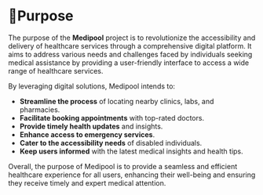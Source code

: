 # 🎯Purpose
The purpose of the **Medipool** project is to revolutionize the accessibility and delivery of healthcare services through a comprehensive digital platform. It aims to address various needs and challenges faced by individuals seeking medical assistance by providing a user-friendly interface to access a wide range of healthcare services.

By leveraging digital solutions, Medipool intends to:

- **Streamline the process** of locating nearby clinics, labs, and pharmacies.
- **Facilitate booking appointments** with top-rated doctors.
- **Provide timely health updates** and insights.
- **Enhance access to emergency services**.
- **Cater to the accessibility needs** of disabled individuals.
- **Keep users informed** with the latest medical insights and health tips.

Overall, the purpose of Medipool is to provide a seamless and efficient healthcare experience for all users, enhancing their well-being and ensuring they receive timely and expert medical attention.

